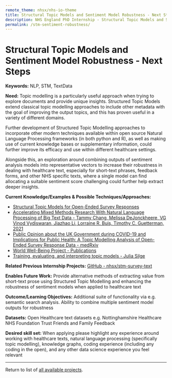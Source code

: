 ```yaml
---
remote_theme: nhsx/nhs-io-theme
title: Structural Topic Models and Sentiment Model Robustness - Next Steps
description: NHS England PhD Internship - Structural Topic Models and Sentiment Model Robustness - Next Steps
permalink: /stm-sentiment-robustness/
---
```


# Structural Topic Models and Sentiment Model Robustness - Next Steps

**Keywords:**  NLP, STM, TextData 

**Need:**  Topic modelling is a particularly useful approach when trying to explore documents and provide unique insights.  Structured Topic Models extend classical topic modelling approaches to include other metadata with the goal of improving the output topics, and this has proven useful in a variety of different domains.  

Further development of Structured Topic Modelling approaches to incorporate other modern techniques available within open source Natural Language Processing frameworks (in both python and R), as well as making use of current knowledge bases or supplementary information, could further improve its efficacy and use within different healthcare settings.

Alongside this, an exploration around combining outputs of sentiment analysis models into representative vectors to increase their robustness in dealing with healthcare text, especially for short-text phrases, feedback forms, and other NHS specific texts, where a single model can find allocating a suitable sentiment score challenging could further help extract deeper insights.

**Current Knowledge/Examples & Possible Techniques/Approaches:**
- [Structural Topic Models for Open-Ended Survey Responses](https://doi.org/10.1111/ajps.12103)
- [Accelerating Mixed Methods Research With Natural Language Processing of Big Text Data - Tammy Chang, Melissa DeJonckheere, VG Vinod Vydiswaran, Jiazhao Li, Lorraine R. Buis, Timothy C. Guetterman, 2021](https://journals.sagepub.com/doi/abs/10.1177/15586898211021196)
- [Public Opinion about the UK Government during COVID-19 and Implications for Public Health: A Topic Modelling Analysis of Open-Ended Survey Response Data - medRxiv](https://www.medrxiv.org/content/10.1101/2021.03.24.21254094v1)
- [World Well-Being Project - Publications](http://www.wwbp.org/publications.html)
- [Training, evaluating, and interpreting topic models - Julia Silge](https://juliasilge.com/blog/evaluating-stm/)

**Related Previous Internship Projects:** [GitHub - nhsx/stm-survey-text](https://github.com/nhsx/stm-survey-text)

**Enables Future Work:** Provide alternative methods of extracting value from short-text prose using Structured Topic Modelling and enhancing the robustness of sentiment models when applied to healthcare text

**Outcome/Learning Objectives:** Additional suite of functionality via e.g. semantic search analysis.  Ability to combine multiple sentiment model outputs for robustness

**Datasets:** Open Healthcare text datasets e.g. Nottinghamshire Healthcare NHS Foundation Trust Friends and Family Feedback

**Desired skill set:** When applying please highlight any experience around working with healthcare texts, natural language processing (specifically topic modelling), knowledge graphs, coding experience (including any coding in the open), and any other data science experience you feel relevant

---
Return to list of [all available projects](https://nhsx.github.io/nhsx-internship-projects/).
